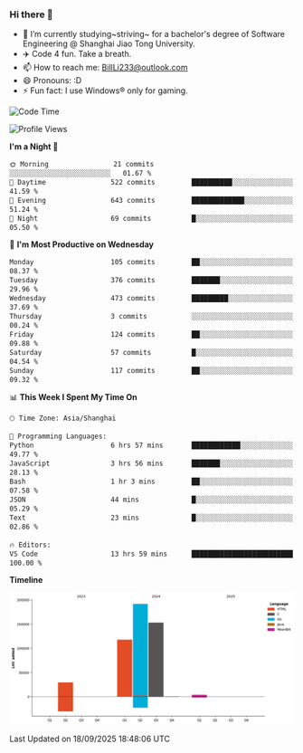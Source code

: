 ### Hi there 👋
- 🌱 I’m currently studying~striving~ for a bachelor's degree of Software Engineering @ Shanghai Jiao Tong University.
- ✈️ Code 4 fun. Take a breath.
- 📫 How to reach me: BillLi233@outlook.com
- 😄 Pronouns: :D
- ⚡ Fun fact: I use Windows® only for gaming.

<!--START_SECTION:waka-->
![Code Time](http://img.shields.io/badge/Code%20Time-470%20hrs%202%20mins-blue)

![Profile Views](http://img.shields.io/badge/Profile%20Views-1-blue)

**I'm a Night 🦉** 

```text
🌞 Morning                21 commits          ░░░░░░░░░░░░░░░░░░░░░░░░░   01.67 % 
🌆 Daytime                522 commits         ██████████░░░░░░░░░░░░░░░   41.59 % 
🌃 Evening                643 commits         █████████████░░░░░░░░░░░░   51.24 % 
🌙 Night                  69 commits          █░░░░░░░░░░░░░░░░░░░░░░░░   05.50 % 
```
📅 **I'm Most Productive on Wednesday** 

```text
Monday                   105 commits         ██░░░░░░░░░░░░░░░░░░░░░░░   08.37 % 
Tuesday                  376 commits         ███████░░░░░░░░░░░░░░░░░░   29.96 % 
Wednesday                473 commits         █████████░░░░░░░░░░░░░░░░   37.69 % 
Thursday                 3 commits           ░░░░░░░░░░░░░░░░░░░░░░░░░   00.24 % 
Friday                   124 commits         ██░░░░░░░░░░░░░░░░░░░░░░░   09.88 % 
Saturday                 57 commits          █░░░░░░░░░░░░░░░░░░░░░░░░   04.54 % 
Sunday                   117 commits         ██░░░░░░░░░░░░░░░░░░░░░░░   09.32 % 
```


📊 **This Week I Spent My Time On** 

```text
🕑︎ Time Zone: Asia/Shanghai

💬 Programming Languages: 
Python                   6 hrs 57 mins       ████████████░░░░░░░░░░░░░   49.77 % 
JavaScript               3 hrs 56 mins       ███████░░░░░░░░░░░░░░░░░░   28.13 % 
Bash                     1 hr 3 mins         ██░░░░░░░░░░░░░░░░░░░░░░░   07.58 % 
JSON                     44 mins             █░░░░░░░░░░░░░░░░░░░░░░░░   05.29 % 
Text                     23 mins             █░░░░░░░░░░░░░░░░░░░░░░░░   02.86 % 

🔥 Editors: 
VS Code                  13 hrs 59 mins      █████████████████████████   100.00 % 
```

**Timeline**

![Lines of Code chart](https://raw.githubusercontent.com/GMH233/GMH233/main/assets/bar_graph.png)


 Last Updated on 18/09/2025 18:48:06 UTC
<!--END_SECTION:waka-->

<!--
**GMH233/GMH233** is a ✨ _special_ ✨ repository because its `README.md` (this file) appears on your GitHub profile.

Here are some ideas to get you started:

- 🔭 I’m currently working on ...
- 🌱 I’m currently learning ...
- 👯 I’m looking to collaborate on ...
- 🤔 I’m looking for help with ...
- 💬 Ask me about ...
- 📫 How to reach me: ...
- 😄 Pronouns: ...
- ⚡ Fun fact: ...
-->
